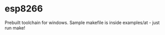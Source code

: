 esp8266
=======

Prebuilt toolchain for windows.
Sample makefile is inside examples/at - just run make!

